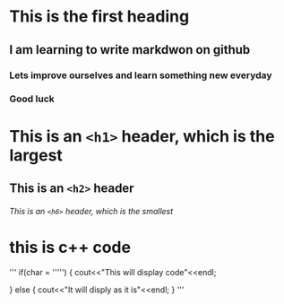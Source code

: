 #  This is the first heading
## I am learning to write markdwon on github
### Lets improve ourselves and learn something new everyday
### Good luck 
# This is an `<h1>` header, which is the largest

## This is an `<h2>` header

###### This is an `<h6>` header, which is the smallest
# this is c++ code
'''
  if(char = ''''')
  {
    cout<<"This will display code"<<endl;

  }
  else 
  {
  cout<<"It will disply as it is"<<endl;
  }
  '''
